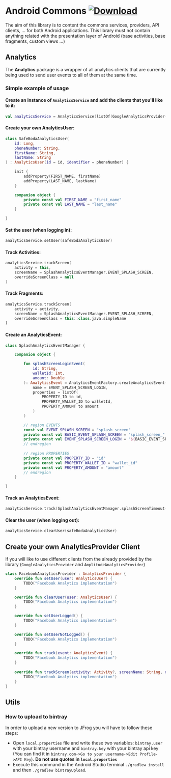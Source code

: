 # Android Commons [ ![Download](https://api.bintray.com/packages/safeboda/android/android-commons/images/download.svg?version=0.0.5) ](https://bintray.com/safeboda/android/android-commons/0.0.5/link)

The aim of this library is to content the commons services, providers, API clients, ... for both Android applications. This library must not contain anything related with the presentation layer of Android (base activities, base fragments, custom views ...)

## Analytics

The <b>Analytics</b> package is a wrapper of all analytics clients that are currently being used to send user events to all of them at the same time. <br/>

### Simple example of usage

#### Create an instance of `AnalyticsService` and add the clients that you'll like to it:
```kotlin
val analyticsService = AnalyticsService(listOf(GoogleAnalyticsProvider()))
```

#### Create your own AnalyticsUser:
```kotlin
class SafeBodaAnalyticsUser(
    id: Long,
    phoneNumber: String,
    firstName: String,
    lastName: String
) : AnalyticsUser(id = id, identifier = phoneNumber) {

    init {
        addProperty(FIRST_NAME, firstName)
        addProperty(LAST_NAME, lastName)
    }

    companion object {
        private const val FIRST_NAME = "first_name"
        private const val LAST_NAME = "last_name"
    }

}
```

#### Set the user (when logging in):
```kotlin
analyticsService.setUser(safeBodaAnalyticsUser)
```

#### Track Activities:
```kotlin
analyticsService.trackScreen(
    activity = this,
    screenName = SplashAnalyticsEventManager.EVENT_SPLASH_SCREEN,
    overrideScreenClass = null
)
```

#### Track Fragments:
```kotlin
analyticsService.trackScreen(
    activity = activity,
    screenName = SplashAnalyticsEventManager.EVENT_SPLASH_SCREEN,
    overrideScreenClass = this::class.java.simpleName
)
```

#### Create an AnalyticsEvent:
```kotlin
class SplashAnalyticsEventManager {

    companion object {

        fun splashScreenLoginEvent(
            id: String,
            walletId: Int,
            amount: Double
        ): AnalyticsEvent = AnalyticsEventFactory.createAnalyticsEvent(
            name = EVENT_SPLASH_SCREEN_LOGIN,
            properties = listOf(
                PROPERTY_ID to id,
                PROPERTY_WALLET_ID to walletId,
                PROPERTY_AMOUNT to amount
            )
        )

        // region EVENTS
        const val EVENT_SPLASH_SCREEN = "splash_screen"
        private const val BASIC_EVENT_SPLASH_SCREEN = "splash_screen_"
        private const val EVENT_SPLASH_SCREEN_LOGIN = "${BASIC_EVENT_SPLASH_SCREEN}login"
        // endregion
        
        // region PROPERTIES
        private const val PROPERTY_ID = "id"
        private const val PROPERTY_WALLET_ID = "wallet_id"
        private const val PROPERTY_AMOUNT = "amount"
        // endregion
    }

}
```

#### Track an AnalyticsEvent:
```kotlin
analyticsService.track(SplashAnalyticsEventManager.splashScreenTimeout())
```

#### Clear the user (when logging out):
```kotlin
analyticsService.clearUser(safeBodaAnalyticsUser)
```

## Create your own AnalyticsProvider Client

If you will like to use different clients from the already provided by the library (`GoogleAnalyticsProvider` and `AmplitudeAnalyticsProvider`)

```kotlin
class FacebookAnalyticsProvider : AnalyticsProvider {
    override fun setUser(user: AnalyticsUser) {
    	TODO("Facebook Analytics implementation")
    }

    override fun clearUser(user: AnalyticsUser) {
    	TODO("Facebook Analytics implementation")
    }

    override fun setUserLogged() {
    	TODO("Facebook Analytics implementation")
    }

    override fun setUserNotLogged() {
    	TODO("Facebook Analytics implementation")
    }

    override fun track(event: AnalyticsEvent) {
    	TODO("Facebook Analytics implementation")
    }
    
    override fun trackScreen(activity: Activity?, screenName: String, overrideScreenClass: String?) {
        TODO("Facebook Analytics implementation")
    }
}
```

## Utils

### How to upload to bintray

In order to upload a new version to JFrog you will have to follow these steps: 

- Open `local.properties` file and write these two variables: `bintray.user` with your bintray username and `bintray.key` with your bintray api key (You can find it in `bintray.com->Go to your username->Edit Profile->API Key`). <b>Do not use quotes in `local.properties`</b>
- Execute this command in the Android Studio terminal `./gradlew install` and then `./gradlew bintrayUpload`.

